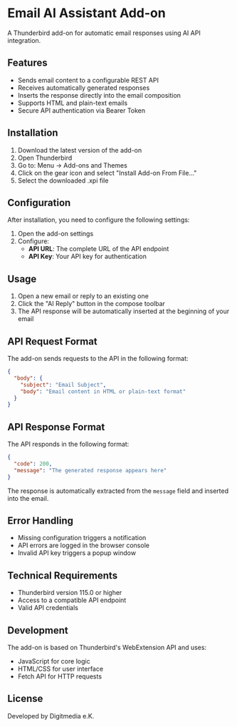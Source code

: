 # Email AI Assistant Add-on

A Thunderbird add-on for automatic email responses using AI API integration.

## Features

- Sends email content to a configurable REST API
- Receives automatically generated responses
- Inserts the response directly into the email composition
- Supports HTML and plain-text emails
- Secure API authentication via Bearer Token

## Installation

1. Download the latest version of the add-on
2. Open Thunderbird
3. Go to: Menu → Add-ons and Themes
4. Click on the gear icon and select "Install Add-on From File..."
5. Select the downloaded .xpi file

## Configuration

After installation, you need to configure the following settings:

1. Open the add-on settings
2. Configure:
   - **API URL**: The complete URL of the API endpoint
   - **API Key**: Your API key for authentication

## Usage

1. Open a new email or reply to an existing one
2. Click the "AI Reply" button in the compose toolbar
3. The API response will be automatically inserted at the beginning of your email

## API Request Format

The add-on sends requests to the API in the following format:

```json
{
  "body": {
    "subject": "Email Subject",
    "body": "Email content in HTML or plain-text format"
  }
}
```

## API Response Format

The API responds in the following format:

```json
{
  "code": 200,
  "message": "The generated response appears here"
}
```

The response is automatically extracted from the `message` field and inserted into the email.

## Error Handling

- Missing configuration triggers a notification
- API errors are logged in the browser console
- Invalid API key triggers a popup window

## Technical Requirements

- Thunderbird version 115.0 or higher
- Access to a compatible API endpoint
- Valid API credentials

## Development

The add-on is based on Thunderbird's WebExtension API and uses:
- JavaScript for core logic
- HTML/CSS for user interface
- Fetch API for HTTP requests

## License

Developed by Digitmedia e.K.